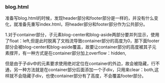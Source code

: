 ### blog.html

准备写blog.html的时候，发现header部分和footer部分是一样的，并没有什么变化，就准备先重写index.html，将header部分和footer部分作为公共部分。

1.对于container部分，子元素blog-center和blog-aside两部分要并列显示，使用了float：left,但是此时脱离了文档流导致container部分的高度为0，那下面footer部分会被blog-center和blog-aside覆盖，故要让container部分的高度被其子元素撑开，有一种方式是在container部分加上overflow：hidden,

但是由于子div中的元素要求使用绝对定位在container的外边，故会被隐藏，行不通，另一种方法就是在container部分后面添加一个子div，只用来clear：both,这样就不会隐藏子div，也使container部分有了高度，不会覆盖footer部分。